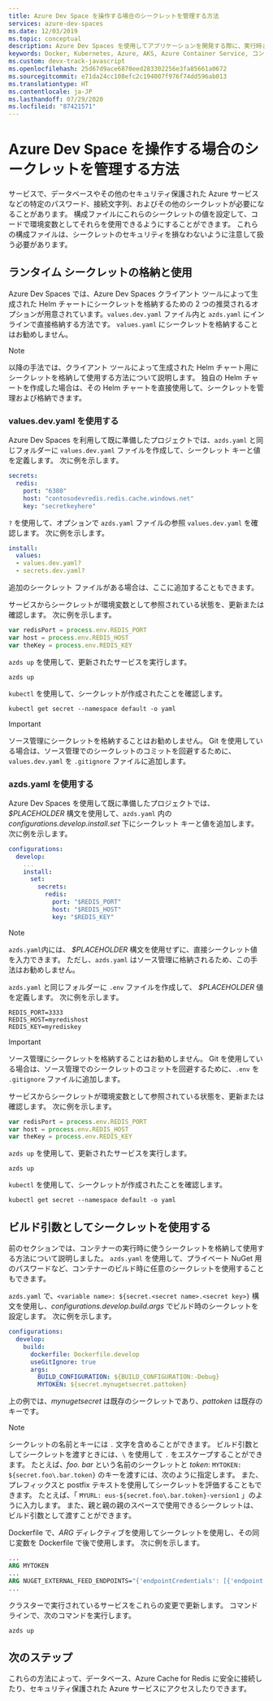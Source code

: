```yaml
---
title: Azure Dev Space を操作する場合のシークレットを管理する方法
services: azure-dev-spaces
ms.date: 12/03/2019
ms.topic: conceptual
description: Azure Dev Spaces を使用してアプリケーションを開発する際に、実行時またはビルド時に Kubernetes シークレットを使用する方法について説明します
keywords: Docker, Kubernetes, Azure, AKS, Azure Container Service, コンテナー
ms.custom: devx-track-javascript
ms.openlocfilehash: 25d67d9ace6870eed283302256e3fa85661a0672
ms.sourcegitcommit: e71da24cc108efc2c194007f976f74dd596ab013
ms.translationtype: HT
ms.contentlocale: ja-JP
ms.lasthandoff: 07/29/2020
ms.locfileid: "87421571"
---
```

# <a name="how-to-manage-secrets-when-working-with-an-azure-dev-space"></a>Azure Dev Space を操作する場合のシークレットを管理する方法

サービスで、データベースやその他のセキュリティ保護された Azure サービスなどの特定のパスワード、接続文字列、およびその他のシークレットが必要になることがあります。 構成ファイルにこれらのシークレットの値を設定して、コードで環境変数としてそれらを使用できるようにすることができます。  これらの構成ファイルは、シークレットのセキュリティを損なわないように注意して扱う必要があります。

## <a name="storing-and-using-runtime-secrets"></a>ランタイム シークレットの格納と使用

Azure Dev Spaces では、Azure Dev Spaces クライアント ツールによって生成された Helm チャートにシークレットを格納するための 2 つの推奨されるオプションが用意されています。`values.dev.yaml` ファイル内と `azds.yaml` にインラインで直接格納する方法です。 `values.yaml` にシークレットを格納することはお勧めしません。

> [!NOTE]
> 以降の手法では、クライアント ツールによって生成された Helm チャート用にシークレットを格納して使用する方法について説明します。 独自の Helm チャートを作成した場合は、その Helm チャートを直接使用して、シークレットを管理および格納できます。

### <a name="using-valuesdevyaml"></a>values.dev.yaml を使用する

Azure Dev Spaces を利用して既に準備したプロジェクトでは、`azds.yaml` と同じフォルダーに `values.dev.yaml` ファイルを作成して、シークレット キーと値を定義します。 次に例を示します。

```yaml
secrets:
  redis:
    port: "6380"
    host: "contosodevredis.redis.cache.windows.net"
    key: "secretkeyhere"
```

`?` を使用して、オプションで `azds.yaml` ファイルの参照 `values.dev.yaml` を確認します。 次に例を示します。

```yaml
install:
  values:
  - values.dev.yaml?
  - secrets.dev.yaml?
```

追加のシークレット ファイルがある場合は、ここに追加することもできます。

サービスからシークレットが環境変数として参照されている状態を、更新または確認します。 次に例を示します。

```javascript
var redisPort = process.env.REDIS_PORT
var host = process.env.REDIS_HOST
var theKey = process.env.REDIS_KEY
```
    
`azds up` を使用して、更新されたサービスを実行します。

```console
azds up
```
 
`kubectl` を使用して、シークレットが作成されたことを確認します。

```console
kubectl get secret --namespace default -o yaml 
```

> [!IMPORTANT]
> ソース管理にシークレットを格納することはお勧めしません。 Git を使用している場合は、ソース管理でのシークレットのコミットを回避するために、`values.dev.yaml` を `.gitignore` ファイルに追加します。

### <a name="using-azdsyaml"></a>azds.yaml を使用する

Azure Dev Spaces を使用して既に準備したプロジェクトでは、 *$PLACEHOLDER* 構文を使用して、`azds.yaml` 内の *configurations.develop.install.set* 下にシークレット キーと値を追加します。 次に例を示します。

```yaml
configurations:
  develop:
    ...
    install:
      set:
        secrets:
          redis:
            port: "$REDIS_PORT"
            host: "$REDIS_HOST"
            key: "$REDIS_KEY"
```

> [!NOTE]
> `azds.yaml`内には、 *$PLACEHOLDER* 構文を使用せずに、直接シークレット値を入力できます。 ただし、`azds.yaml` はソース管理に格納されるため、この手法はお勧めしません。
     
`azds.yaml` と同じフォルダーに `.env` ファイルを作成して、 *$PLACEHOLDER* 値を定義します。 次に例を示します。

```
REDIS_PORT=3333
REDIS_HOST=myredishost
REDIS_KEY=myrediskey
```

> [!IMPORTANT]
> ソース管理にシークレットを格納することはお勧めしません。 Git を使用している場合は、ソース管理でのシークレットのコミットを回避するために、`.env` を `.gitignore` ファイルに追加します。

サービスからシークレットが環境変数として参照されている状態を、更新または確認します。 次に例を示します。

```javascript
var redisPort = process.env.REDIS_PORT
var host = process.env.REDIS_HOST
var theKey = process.env.REDIS_KEY
```
    
`azds up` を使用して、更新されたサービスを実行します。

```console
azds up
```
 
`kubectl` を使用して、シークレットが作成されたことを確認します。

```console
kubectl get secret --namespace default -o yaml 
```

## <a name="using-secrets-as-build-arguments"></a>ビルド引数としてシークレットを使用する

前のセクションでは、コンテナーの実行時に使うシークレットを格納して使用する方法について説明しました。 `azds.yaml` を使用して、プライベート NuGet 用のパスワードなど、コンテナーのビルド時に任意のシークレットを使用することもできます。

`azds.yaml` で、`<variable name>: ${secret.<secret name>.<secret key>}` 構文を使用し、*configurations.develop.build.args* でビルド時のシークレットを設定します。 次に例を示します。

```yaml
configurations:
  develop:
    build:
      dockerfile: Dockerfile.develop
      useGitIgnore: true
      args:
        BUILD_CONFIGURATION: ${BUILD_CONFIGURATION:-Debug}
        MYTOKEN: ${secret.mynugetsecret.pattoken}
```

上の例では、*mynugetsecret* は既存のシークレットであり、*pattoken* は既存のキーです。

>[!NOTE]
> シークレットの名前とキーには `.` 文字を含めることができます。 ビルド引数としてシークレットを渡すときには、`\` を使用して `.` をエスケープすることができます。 たとえば、*foo. bar* という名前のシークレットと *token*: `MYTOKEN: ${secret.foo\.bar.token}` のキーを渡すには、次のように指定します。 また、プレフィックスと postfix テキストを使用してシークレットを評価することもできます。 たとえば、「 `MYURL: eus-${secret.foo\.bar.token}-version1` 」のように入力します。 また、親と親の親のスペースで使用できるシークレットは、ビルド引数として渡すことができます。

Dockerfile で、*ARG* ディレクティブを使用してシークレットを使用し、その同じ変数を Dockerfile で後で使用します。 次に例を示します。

```dockerfile
...
ARG MYTOKEN
...
ARG NUGET_EXTERNAL_FEED_ENDPOINTS="{'endpointCredentials': [{'endpoint':'PRIVATE_NUGET_ENDPOINT', 'password':'${MYTOKEN}'}]}"
...
```

クラスターで実行されているサービスをこれらの変更で更新します。 コマンド ラインで、次のコマンドを実行します。

```
azds up
```

## <a name="next-steps"></a>次のステップ

これらの方法によって、データベース、Azure Cache for Redis に安全に接続したり、セキュリティ保護された Azure サービスにアクセスしたりできます。
 
